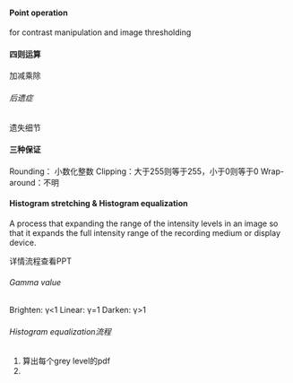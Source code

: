 #### Point operation
for contrast manipulation and image thresholding

#### 四则运算
加减乘除

###### 后遗症
遗失细节

#### 三种保证
Rounding： 小数化整数
Clipping：大于255则等于255，小于0则等于0
Wrap-around：不明


#### Histogram stretching & Histogram equalization
A process that expanding the range of the intensity levels in an image so that it expands the full intensity range of the recording medium or display device.

详情流程查看PPT

###### Gamma value
Brighten: γ<1
Linear: γ=1
Darken: γ>1


###### Histogram equalization流程
1. 算出每个grey level的pdf
2. 